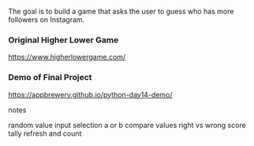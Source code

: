 The goal is to build a game that asks the user to guess who has more followers on Instagram.

### Original Higher Lower Game
https://www.higherlowergame.com/

### Demo of Final Project
https://appbrewery.github.io/python-day14-demo/


notes

random value
input selection a or b
compare values
right vs wrong
score tally
refresh and count
